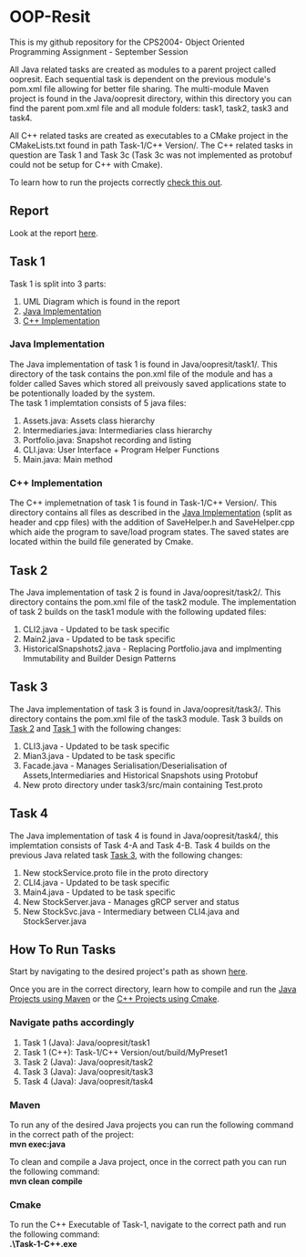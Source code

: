 # OOP-Resit

This is my github repository for the CPS2004- Object Oriented Programming Assignment - September Session

All Java related tasks are created as modules to a parent project called oopresit. Each sequential task is dependent on the previous module's pom.xml file allowing for better file sharing. The multi-module Maven project is found in the Java/oopresit directory, within this directory you can find the parent pom.xml file and all module folders: task1, task2, task3 and task4.

All C++ related tasks are created as executables to a CMake project in the CMakeLists.txt found in path Task-1/C++ Version/.  The C++ related tasks in question are Task 1 and Task 3c (Task 3c was not implemented as protobuf could not be setup for C++ with Cmake).

To learn how to run the projects correctly [check this out](#how-to-run-tasks).

## Report
Look at the report [here](https://github.com/OwenAttard22/OOP-Resit/blob/main/Objected%20Oriented%20Programming.pdf).


## Task 1

Task 1 is split into 3 parts:
1. UML Diagram which is found in the report
2. [Java Implementation](#java-implementation) 
3. [C++ Implementation](#c-implementation)

### Java Implementation

The Java implementation of task 1 is found in Java/oopresit/task1/. This directory of the task contains the pon.xml file of the module and has a folder called Saves which stored all preivously saved applications state to be potentionally loaded by the system.  
The task 1 implemtation consists of 5 java files:  
1. Assets.java: Assets class hierarchy
2. Intermediaries.java: Intermediaries class hierarchy
3. Portfolio.java: Snapshot recording and listing
4. CLI.java: User Interface + Program Helper Functions
5. Main.java: Main method

### C++ Implementation
The C++ implemetnation of task 1 is found in Task-1/C++ Version/. This directory contains all files as described in the [Java Implementation](#java-implementation) (split as header and cpp files) with the addition of SaveHelper.h and SaveHelper.cpp which aide the program to save/load program states. The saved states are located within the build file generated by Cmake.

## Task 2

The Java implementation of task 2 is found in Java/oopresit/task2/. This directory contains the pom.xml file of the task2 module.  The implementation of task 2 builds on the task1 module with the following updated files:
1. CLI2.java - Updated to be task specific
2. Main2.java - Updated to be task specific
3. HistoricalSnapshots2.java - Replacing Portfolio.java and implmenting Immutability and Builder Design Patterns

## Task 3

The Java implementation of task 3 is found in Java/oopresit/task3/. This directory contains the pom.xml file of the task3 module.
Task 3 builds on [Task 2](#task-2) and [Task 1](#java-implementation) with the following changes:
1. CLI3.java - Updated to be task specific
2. Mian3.java - Updated to be task specific
3. Facade.java - Manages Serialisation/Deserialisation of Assets,Intermediaries and Historical Snapshots using Protobuf
3. New proto directory under task3/src/main containing Test.proto


## Task 4

The Java implementation of task 4 is found in Java/oopresit/task4/, this implemtation consists of Task 4-A and Task 4-B.  Task 4 builds on the previous Java related task [Task 3](#task-3), with the following changes:
1. New stockService.proto file in the proto directory
2. CLI4.java - Updated to be task specific
3. Main4.java - Updated to be task specific
4. New StockServer.java - Manages gRCP server and status
5. New StockSvc.java - Intermediary between CLI4.java and StockServer.java


## How To Run Tasks

Start by navigating to the desired project's path as shown [here](#navigate-paths-accordingly).

Once you are in the correct directory, learn how to compile and run the [Java Projects using Maven](#maven) or the [C++ Projects using Cmake](#cmake).

### Navigate paths accordingly
1. Task 1 (Java): Java/oopresit/task1
2. Task 1 (C++): Task-1/C++ Version/out/build/MyPreset1
3. Task 2 (Java): Java/oopresit/task2
4. Task 3 (Java): Java/oopresit/task3
5. Task 4 (Java): Java/oopresit/task4


### Maven

To run any of the desired Java projects you can run the following command in the correct path of the project: <br>**mvn exec:java**

To clean and compile a Java project, once in the correct path you can run the following command: <br>**mvn clean compile** 

### Cmake

To run the C++ Executable of Task-1, navigate to the correct path and run the following command:  
**.\Task-1-C++.exe**
